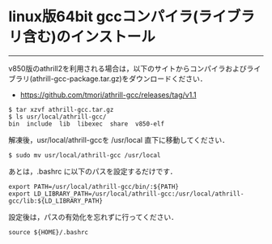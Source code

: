 # linux版64bit gccコンパイラ(ライブラリ含む)のインストール

------

v850版のathrill2を利用される場合は，以下のサイトからコンパイラおよびライブラリ(athrill-gcc-package.tar.gz)をダウンロードください．

- https://github.com/tmori/athrill-gcc/releases/tag/v1.1

```
$ tar xzvf athrill-gcc.tar.gz
$ ls usr/local/athrill-gcc/
bin  include  lib  libexec  share  v850-elf
```

解凍後，usr/local/athrill-gccを /usr/local 直下に移動してください．

```
$ sudo mv usr/local/athrill-gcc /usr/local
```

あとは，.bashrc に以下のパスを設定するだけです．

```
export PATH=/usr/local/athrill-gcc/bin/:${PATH}
export LD_LIBRARY_PATH=/usr/local/athrill-gcc:/usr/local/athrill-gcc/lib:${LD_LIBRARY_PATH}
```

設定後は，パスの有効化を忘れずに行ってください．

```
source ${HOME}/.bashrc
```
